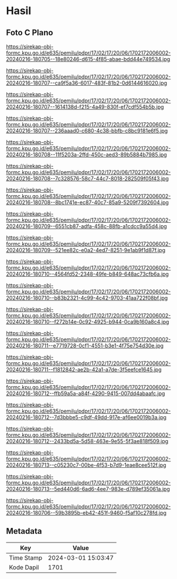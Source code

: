 # Hasil

## Foto C Plano

https://sirekap-obj-formc.kpu.go.id/e635/pemilu/pdpr/17/02/17/20/06/1702172006002-20240216-180705--18e80246-d615-4f85-abae-bdd44e749534.jpg

https://sirekap-obj-formc.kpu.go.id/e635/pemilu/pdpr/17/02/17/20/06/1702172006002-20240216-180707--ca9f5a36-6017-483f-81b2-0d6144616020.jpg

https://sirekap-obj-formc.kpu.go.id/e635/pemilu/pdpr/17/02/17/20/06/1702172006002-20240216-180707--1614138d-f215-4a49-830f-ef7cdf554b5b.jpg

https://sirekap-obj-formc.kpu.go.id/e635/pemilu/pdpr/17/02/17/20/06/1702172006002-20240216-180707--236aaad0-c680-4c38-bbfb-c8bc9181e6f5.jpg

https://sirekap-obj-formc.kpu.go.id/e635/pemilu/pdpr/17/02/17/20/06/1702172006002-20240216-180708--11f5203a-2ffd-450c-aed3-89b5884b7985.jpg

https://sirekap-obj-formc.kpu.go.id/e635/pemilu/pdpr/17/02/17/20/06/1702172006002-20240216-180708--7c328576-58c7-44c7-8018-282509f05f43.jpg

https://sirekap-obj-formc.kpu.go.id/e635/pemilu/pdpr/17/02/17/20/06/1702172006002-20240216-180708--8bc1741e-ec87-40c7-85a9-5209f7392604.jpg

https://sirekap-obj-formc.kpu.go.id/e635/pemilu/pdpr/17/02/17/20/06/1702172006002-20240216-180709--6551cb87-adfa-458c-88fb-a1cdcc9a55d4.jpg

https://sirekap-obj-formc.kpu.go.id/e635/pemilu/pdpr/17/02/17/20/06/1702172006002-20240216-180709--521ee82c-e0a2-4ed7-8251-9e1ab9f1d87f.jpg

https://sirekap-obj-formc.kpu.go.id/e635/pemilu/pdpr/17/02/17/20/06/1702172006002-20240216-180710--4564fd52-2348-49fe-b849-648ac73cfb6a.jpg

https://sirekap-obj-formc.kpu.go.id/e635/pemilu/pdpr/17/02/17/20/06/1702172006002-20240216-180710--b83b2321-4c99-4c42-9703-41aa722f08bf.jpg

https://sirekap-obj-formc.kpu.go.id/e635/pemilu/pdpr/17/02/17/20/06/1702172006002-20240216-180710--f272b14e-0c92-4925-b944-0ca9b160a8c4.jpg

https://sirekap-obj-formc.kpu.go.id/e635/pemilu/pdpr/17/02/17/20/06/1702172006002-20240216-180711--e7719728-0cf1-4551-b3e1-4f75e754d30e.jpg

https://sirekap-obj-formc.kpu.go.id/e635/pemilu/pdpr/17/02/17/20/06/1702172006002-20240216-180711--f1812842-ae2b-42a1-a7de-3f5eefce1645.jpg

https://sirekap-obj-formc.kpu.go.id/e635/pemilu/pdpr/17/02/17/20/06/1702172006002-20240216-180712--ffb59a5a-a84f-4290-9415-007dd4abaafc.jpg

https://sirekap-obj-formc.kpu.go.id/e635/pemilu/pdpr/17/02/17/20/06/1702172006002-20240216-180712--7d3bbbe5-c9df-49dd-917e-af6ee0019b3a.jpg

https://sirekap-obj-formc.kpu.go.id/e635/pemilu/pdpr/17/02/17/20/06/1702172006002-20240216-180712--2433bd5a-5d58-463e-9e55-5f3ae818f509.jpg

https://sirekap-obj-formc.kpu.go.id/e635/pemilu/pdpr/17/02/17/20/06/1702172006002-20240216-180713--c05230c7-00be-4f53-b7d9-1eae8cee512f.jpg

https://sirekap-obj-formc.kpu.go.id/e635/pemilu/pdpr/17/02/17/20/06/1702172006002-20240216-180713--5ed440d6-6ad6-4ee7-983e-d789ef35061a.jpg

https://sirekap-obj-formc.kpu.go.id/e635/pemilu/pdpr/17/02/17/20/06/1702172006002-20240216-180706--59b3895b-eb42-451f-9460-f5af10c278fd.jpg


## Metadata

| Key        | Value               |
| ---------- | ------------------- |
| Time Stamp | 2024-03-01 15:03:47 |
| Kode Dapil | 1701                |



